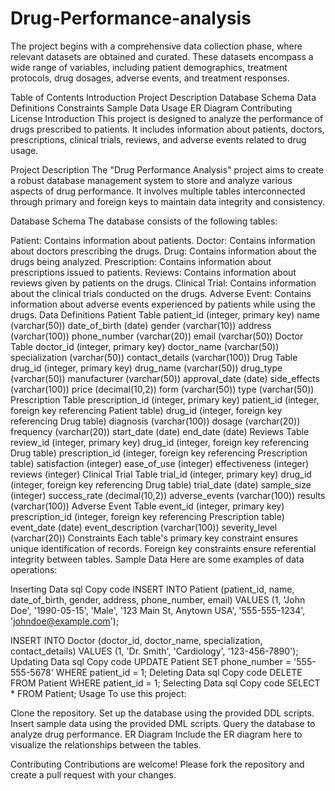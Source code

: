 # Drug-Performance-analysis
The project begins with a comprehensive data collection phase, where relevant  datasets are obtained and curated. These datasets encompass a wide range of  variables, including patient demographics, treatment protocols, drug dosages, adverse  events, and treatment responses.

Table of Contents
Introduction
Project Description
Database Schema
Data Definitions
Constraints
Sample Data
Usage
ER Diagram
Contributing
License
Introduction
This project is designed to analyze the performance of drugs prescribed to patients. It includes information about patients, doctors, prescriptions, clinical trials, reviews, and adverse events related to drug usage.

Project Description
The "Drug Performance Analysis" project aims to create a robust database management system to store and analyze various aspects of drug performance. It involves multiple tables interconnected through primary and foreign keys to maintain data integrity and consistency.

Database Schema
The database consists of the following tables:

Patient: Contains information about patients.
Doctor: Contains information about doctors prescribing the drugs.
Drug: Contains information about the drugs being analyzed.
Prescription: Contains information about prescriptions issued to patients.
Reviews: Contains information about reviews given by patients on the drugs.
Clinical Trial: Contains information about the clinical trials conducted on the drugs.
Adverse Event: Contains information about adverse events experienced by patients while using the drugs.
Data Definitions
Patient Table
patient_id (integer, primary key)
name (varchar(50))
date_of_birth (date)
gender (varchar(10))
address (varchar(100))
phone_number (varchar(20))
email (varchar(50))
Doctor Table
doctor_id (integer, primary key)
doctor_name (varchar(50))
specialization (varchar(50))
contact_details (varchar(100))
Drug Table
drug_id (integer, primary key)
drug_name (varchar(50))
drug_type (varchar(50))
manufacturer (varchar(50))
approval_date (date)
side_effects (varchar(100))
price (decimal(10,2))
form (varchar(50))
type (varchar(50))
Prescription Table
prescription_id (integer, primary key)
patient_id (integer, foreign key referencing Patient table)
drug_id (integer, foreign key referencing Drug table)
diagnosis (varchar(100))
dosage (varchar(20))
frequency (varchar(20))
start_date (date)
end_date (date)
Reviews Table
review_id (integer, primary key)
drug_id (integer, foreign key referencing Drug table)
prescription_id (integer, foreign key referencing Prescription table)
satisfaction (integer)
ease_of_use (integer)
effectiveness (integer)
reviews (integer)
Clinical Trial Table
trial_id (integer, primary key)
drug_id (integer, foreign key referencing Drug table)
trial_date (date)
sample_size (integer)
success_rate (decimal(10,2))
adverse_events (varchar(100))
results (varchar(100))
Adverse Event Table
event_id (integer, primary key)
prescription_id (integer, foreign key referencing Prescription table)
event_date (date)
event_description (varchar(100))
severity_level (varchar(20))
Constraints
Each table's primary key constraint ensures unique identification of records.
Foreign key constraints ensure referential integrity between tables.
Sample Data
Here are some examples of data operations:

Inserting Data
sql
Copy code
INSERT INTO Patient (patient_id, name, date_of_birth, gender, address, phone_number, email) 
VALUES (1, 'John Doe', '1990-05-15', 'Male', '123 Main St, Anytown USA', '555-555-1234', 'johndoe@example.com');

INSERT INTO Doctor (doctor_id, doctor_name, specialization, contact_details) 
VALUES (1, 'Dr. Smith', 'Cardiology', '123-456-7890');
Updating Data
sql
Copy code
UPDATE Patient 
SET phone_number = '555-555-5678' 
WHERE patient_id = 1;
Deleting Data
sql
Copy code
DELETE FROM Patient 
WHERE patient_id = 1;
Selecting Data
sql
Copy code
SELECT * FROM Patient;
Usage
To use this project:

Clone the repository.
Set up the database using the provided DDL scripts.
Insert sample data using the provided DML scripts.
Query the database to analyze drug performance.
ER Diagram
Include the ER diagram here to visualize the relationships between the tables.

Contributing
Contributions are welcome! Please fork the repository and create a pull request with your changes.
